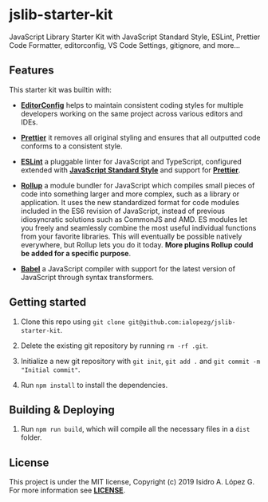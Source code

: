 # jslib-starter-kit
JavaScript Library Starter Kit with JavaScript Standard Style, ESLint, Prettier Code Formatter, editorconfig, VS Code Settings, gitignore, and more...

## Features

This starter kit was builtin with:

* [**EditorConfig**](http://EditorConfig.org) helps to maintain consistent coding styles for multiple developers working on the same project across various editors and IDEs.

* [**Prettier**](https://prettier.io/) it removes all original styling and ensures that all outputted code conforms to a consistent style.

* [**ESLint**](https://eslint.org/) a pluggable linter for JavaScript and TypeScript, configured extended with [**JavaScript Standard Style**](https://standardjs.com/) and support for [**Prettier**](https://prettier.io/).

* [**Rollup**](https://rollupjs.org/) a module bundler for JavaScript which compiles small pieces of code into something larger and more complex, such as a library or application. It uses the new standardized format for code modules included in the ES6 revision of JavaScript, instead of previous idiosyncratic solutions such as CommonJS and AMD. ES modules let you freely and seamlessly combine the most useful individual functions from your favorite libraries. This will eventually be possible natively everywhere, but Rollup lets you do it today. **More plugins Rollup could be added for a specific purpose**. 

* [**Babel**](https://babeljs.io/) a JavaScript compiler with support for the latest version of JavaScript through syntax transformers.

## Getting started

1. Clone this repo using `git clone git@github.com:ialopezg/jslib-starter-kit`.

2. Delete the existing git repository by running `rm -rf .git`.

3. Initialize a new git repository with `git init`, `git add .` and `git commit -m "Initial commit"`.

4. Run `npm install` to install the dependencies.

## Building & Deploying

1. Run `npm run build`, which will compile all the necessary files in a `dist` folder.

## License

This project is under the MIT license, Copyright (c) 2019 Isidro A. López G. For more information see [**LICENSE**](LICENSE).
